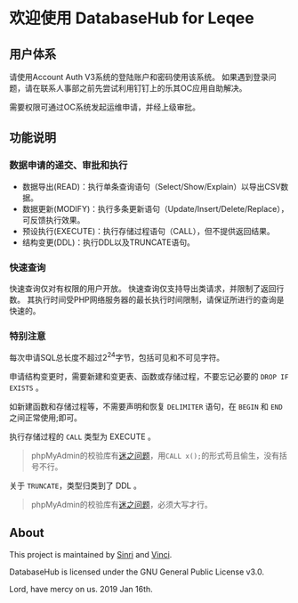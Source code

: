 # 欢迎使用 DatabaseHub for Leqee

## 用户体系

请使用Account Auth V3系统的登陆账户和密码使用该系统。
如果遇到登录问题，请在联系人事部之前先尝试利用钉钉上的乐其OC应用自助解决。

需要权限可通过OC系统发起运维申请，并经上级审批。

## 功能说明

### 数据申请的递交、审批和执行

- 数据导出(READ)：执行单条查询语句（Select/Show/Explain）以导出CSV数据。
- 数据更新(MODIFY)：执行多条更新语句（Update/Insert/Delete/Replace），可反馈执行效果。
- 预设执行(EXECUTE)：执行存储过程语句（CALL），但不提供返回结果。
- 结构变更(DDL)：执行DDL以及TRUNCATE语句。

### 快速查询

快速查询仅对有权限的用户开放。
快速查询仅支持导出类请求，并限制了返回行数。
其执行时间受PHP网络服务器的最长执行时间限制，请保证所进行的查询是快速的。

### 特别注意

每次申请SQL总长度不超过2<sup>24</sup>字节，包括可见和不可见字符。

申请结构变更时，需要新建和变更表、函数或存储过程，不要忘记必要的 `DROP IF EXISTS` 。

如新建函数和存储过程等，不需要声明和恢复 `DELIMITER` 语句，在 `BEGIN` 和 `END` 之间正常使用;即可。

执行存储过程的 `CALL` 类型为 EXECUTE 。

> phpMyAdmin的校验库有[迷之问题](https://github.com/phpmyadmin/sql-parser/issues/223)，用`CALL x();`的形式苟且偷生，没有括号不行。

关于 `TRUNCATE`，类型归类到了 DDL 。
> phpMyAdmin的校验库有[迷之问题](https://github.com/phpmyadmin/sql-parser/issues/221)，必须大写才行。

## About

This project is maintained by [Sinri](https://github.com/sinri) and [Vinci](https://github.com/RoamIn).

DatabaseHub is licensed under the GNU General Public License v3.0.

Lord, have mercy on us. 2019 Jan 16th.